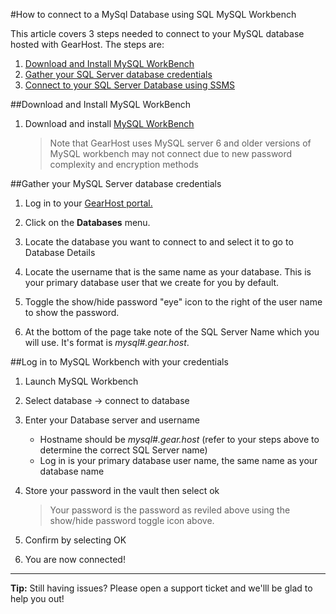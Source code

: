 #How to connect to a MySql Database using SQL MySQL Workbench

This article covers 3 steps needed to connect to your MySQL database hosted with GearHost. The steps are:

1. [Download and Install MySQL WorkBench](https://www.gearhost.com/documentation/connecting-to-mysql-database#user-content-download-and-install-mysql-workbench)
2. [Gather your SQL Server database credentials](https://www.gearhost.com/documentation/connecting-to-mysql-database#user-content-gather-your-mysql-server-database-credentials)
3. [Connect to your SQL Server Database using SSMS](https://www.gearhost.com/documentation/connecting-to-mysql-database#user-content-log-in-to-mysql-workbench-with-your-credentials)

##Download and Install MySQL WorkBench
1. Download and install [MySQL WorkBench](https://dev.mysql.com/downloads/workbench/)

	> Note that GearHost uses MySQL server 6 and older versions of MySQL workbench may not connect due to new password complexity and encryption methods

##Gather your MySQL Server database credentials

1. Log in to your [GearHost portal.](https://my.gearhost.com)
1. Click on the **Databases** menu.
	
	

1. Locate the database you want to connect to and select it to go to Database Details

	

1. Locate the username that is the same name as your database. This is your primary database user that we create for you by default.

1. Toggle the show/hide password "eye" icon to the right of the user name to show the password.



1. At the bottom of the page take note of the SQL Server Name which you will use. It's format is *mysql#.gear.host*.



##Log in to MySQL Workbench with your credentials

1. Launch MySQL Workbench
1. Select database -> connect to database

	

1. Enter your Database server and username
 
	- Hostname should be *mysql#.gear.host* (refer to your steps above to determine the correct SQL Server name)
	- Log in is your primary database user name, the same name as your database name

	

1. Store your password in the vault then select ok
	
	> Your password is the password as reviled above using the show/hide password toggle icon above.



4. Confirm by selecting OK
5. You are now connected!

----------
**Tip:** Still having issues? Please open a support ticket and we'lll be glad to help you out!
